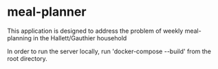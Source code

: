 # meal-planner
This application is designed to address the problem of weekly meal-planning in the Hallett/Gauthier household


In order to run the server locally, run 'docker-compose --build' from the root directory. 
